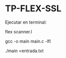 # TP-FLEX-SSL
Ejecutar en terminal:

flex scanner.l


gcc -o main main.c -lfl


./main <entrada.txt 

